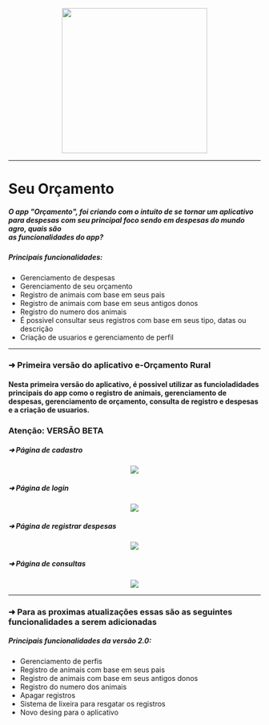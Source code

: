 <p align="center">
 <img width="290px" src="https://user-images.githubusercontent.com/81252209/215353108-17e0d139-7012-458f-a471-1143d17182c8.png" /> 
 </p>

<hr/>

<h1>Seu Orçamento </h1>

<p> 
  <h5>O app "Orçamento", foi criando com o intuito de se tornar um aplicativo para despesas com seu principal foco sendo em despesas do mundo agro, quais são <br/>
  as funcionalidades do app?<br/>
  
  <h5>Principais funcionalidades:</h5>
  <ul>
  <li>Gerenciamento de despesas</li>
  <li>Gerenciamento de seu orçamento </li>
  <li>Registro de animais com base em seus pais</li>
  <li>Registro de animais com base em seus antigos donos</li>
  <li>Registro do numero dos animais </li>
  <li>É possivel consultar seus registros com base em seus tipo, datas ou descrição</li>
  <li>Criação de usuarios e gerenciamento de perfil</li>
  </ul>
  
  </h5>
</p>

<hr/>

<h3> &#10140; Primeira versão do aplicativo e-Orçamento Rural</h3>

<p> <h4> Nesta primeira versão do aplicativo, é possivel utilizar as funcioladidades principais do app como o registro de animais, gerenciamento de despesas, gerenciamento de orçamento, consulta de registro e despesas e a criação de usuarios. </h4> </p> 

<p>
 
 <h3> Atenção: VERSÃO BETA </h3>


<h5>&#10140; Página de cadastro</h5>
<p align="center">
 <img src="https://user-images.githubusercontent.com/81252209/219459934-4b57ad17-f0cc-4ed6-94af-9b56fb7f483e.png" /> 
 </p>

<h5>&#10140; Página de login</h5>
<p align="center">
 <img src="https://user-images.githubusercontent.com/81252209/219460044-d869d702-da49-4b3c-8520-2771e7ce1016.png" /> 
 </p>
 
 <h5>&#10140; Página de registrar despesas</h5>
 <p align="center">
 <img src="https://user-images.githubusercontent.com/81252209/219460200-d04fee09-56d8-49a0-94a8-d3381a4ac813.png" /> 
 </p>
 
 <h5>&#10140; Página de consultas</h5>
 <p align="center">
 <img src="https://user-images.githubusercontent.com/81252209/219460252-d192d3b0-1273-40f9-abab-86d32a3093d7.png" /> 
 </p>
 
 </p>
 
 <hr/>
 <p> <h3>&#10140; Para as proximas atualizações essas são as seguintes funcionalidades a serem adicionadas </h3> </p> 
 
 <p>
  <h5>Principais funcionalidades da versão 2.0:</h5>
  <ul>
  <li>Gerenciamento de perfis</li>
  <li>Registro de animais com base em seus pais</li>
  <li>Registro de animais com base em seus antigos donos</li>
  <li>Registro do numero dos animais </li>
  <li>Apagar registros</li>
  <li>Sistema de lixeira para resgatar os registros</li>
  <li>Novo desing para o aplicativo </li>
  </ul>
  
  </h5>
</p>

